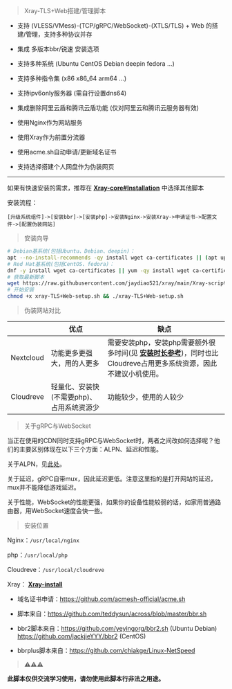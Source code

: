 > Xray-TLS+Web搭建/管理脚本

- 支持 (VLESS/VMess)-(TCP/gRPC/WebSocket)-(XTLS/TLS) + Web 的搭建/管理，支持多种协议并存

- 集成 多版本bbr/锐速 安装选项

- 支持多种系统 (Ubuntu CentOS Debian deepin fedora ...) 

- 支持多种指令集 (x86 x86_64 arm64 ...)

- 支持ipv6only服务器 (需自行设置dns64)

- 集成删除阿里云盾和腾讯云盾功能 (仅对阿里云和腾讯云服务器有效)

- 使用Nginx作为网站服务

- 使用Xray作为前置分流器

- 使用acme.sh自动申请/更新域名证书

- 支持选择搭建个人网盘作为伪装网页
---

如果有快速安装的需求，推荐在 **[Xray-core#Installation](https://github.com/XTLS/Xray-core#Installation)** 中选择其他脚本

安装流程：

`[升级系统组件]->[安装bbr]->[安装php]->安装Nginx->安装Xray->申请证书->配置文件->[配置伪装网站]`

> 安装向导

```bash
# Debian基系统(包括Ubuntu、Debian、deepin)：
apt --no-install-recommends -qy install wget ca-certificates || (apt update && apt --no-install-recommends -qy install wget ca-certificates)
# Red Hat基系统(包括CentOS、fedora)：
dnf -y install wget ca-certificates || yum -qy install wget ca-certificates
# 获取最新脚本
wget https://raw.githubusercontent.com/jaydiao521/xray/main/Xray-script/xray-TLS+Web-setup.sh
# 开始安装
chmod +x xray-TLS+Web-setup.sh && ./xray-TLS+Web-setup.sh
```
> 伪装网站对比

||优点|缺点|
|-|-|-|
|Nextcloud|功能更多更强大，用的人更多|需要安装php，安装php需要额外很多时间(见 **[安装时长参考](#安装时长参考)**)，同时也比Cloudreve占用更多系统资源，因此不建议小机使用。|
|Cloudreve|轻量化、安装快(不需要php)、占用系统资源少|功能较少，使用的人较少|
> 关于gRPC与WebSocket

当正在使用的CDN同时支持gRPC与WebSocket时，两者之间改如何选择呢？他们的主要区别体现在以下三个方面：ALPN、延迟和性能。

关于ALPN，见[此处](#关于tls握手tls指纹和alpn)。

关于延迟，gRPC自带mux，因此延迟更低。注意这里指的是打开网站的延迟，mux并不能降低游戏延迟。

关于性能，WebSocket的性能更强，如果你的设备性能较弱的话，如家用普通路由器，用WebSocket速度会快一些。
> 安装位置

Nginx：`/usr/local/nginx`

php：`/usr/local/php`

Cloudreve：`/usr/local/cloudreve`

Xray： **[Xray-install](https://github.com/XTLS/Xray-install)**

- 域名证书申请：https://github.com/acmesh-official/acme.sh
- 脚本来自：https://github.com/teddysun/across/blob/master/bbr.sh

- bbr2脚本来自：https://github.com/yeyingorg/bbr2.sh (Ubuntu Debian)  https://github.com/jackjieYYY/bbr2 (CentOS)
- bbrplus脚本来自：https://github.com/chiakge/Linux-NetSpeed

> ⚠️⚠️⚠️

**此脚本仅供交流学习使用，请勿使用此脚本行非法之用途。**

